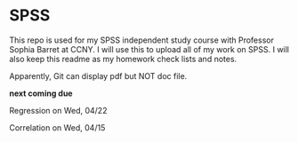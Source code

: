 # SPSS

This repo is used for my SPSS independent study course with Professor Sophia Barret at CCNY.
I will use this to upload all of my work on SPSS.
I will also keep this readme as my homework check lists and notes.

Apparently, Git can display pdf but NOT doc file.

**next coming due**

Regression on Wed, 04/22

Correlation on Wed, 04/15

